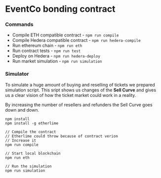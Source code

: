 # EventCo bonding contract

### Commands
* Compile ETH compatible contract - `npm run compile`
* Compile Hedera compatible contract - `npm run hedera-compile`
* Run ethereum chain - `npm run eth`
* Run contract tests - `npm run test`
* Deploy on Hedera - `npm run hedera-deploy`
* Run market simulation - `npm run simulation`

### Simulator
To simulate a huge amount of buying and reselling of tickets we prepared simulation script. This sript shows us changes of the **Sell Curve** and gives us a clear vision of how the ticket market could work in a reality. 

By increasing the number of resellers and refunders the Sell Curve goes down and down.

```
npm install
npm install -g etherlime

// Compile the contract
// Etherlime could throw because of contract verion 
// Increase it
npm run compile

// Start local blockchain
npm run eth

// Run the simulation
npm run simulation
```